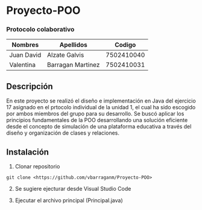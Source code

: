 # Proyecto-POO

### Protocolo colaborativo

|Nombres|Apellidos|Codigo|
|-------|---------|-------|
|Juan David|Alzate Galvis|7502410040|
|Valentina|Barragan Martinez|7502410031|

## Descripción

En este proyecto se realizó el diseño e implementación en Java del ejercicio 17 asignado en el prtocolo individual de la unidad 1, el cual ha sido escogido por ambos miembros del grupo para su desarrollo. Se buscó aplicar los principios fundamentales de la POO desarrollando una solución eficiente desde el concepto de simulación de una plataforma educativa a través del diseño y organización de clases y relaciones.

## Instalación

1. Clonar repositorio
```
git clone <https://github.com/vbarraganm/Proyecto-POO>
```

2. Se sugiere ejecturar desde Visual Studio Code

3. Ejecutar el archivo principal (Principal.java)
